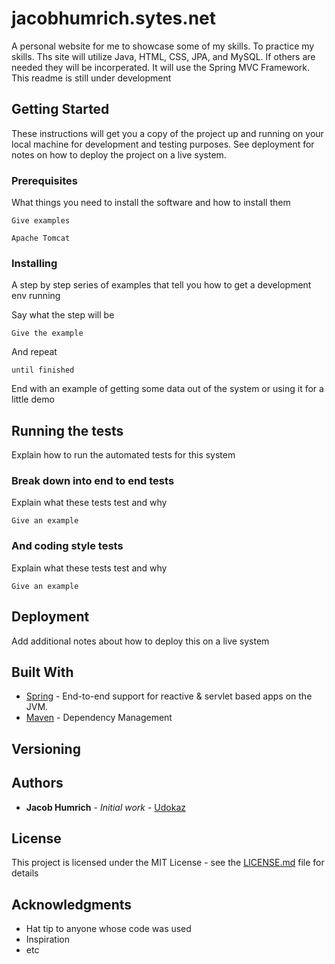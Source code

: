 # jacobhumrich.sytes.net

A personal website for me to showcase some of my skills. To practice my skills. Ths site will utilize Java, HTML, CSS, JPA, and MySQL. If others are needed they will be incorperated. It will use the Spring MVC Framework. 
This readme is still under development

## Getting Started

These instructions will get you a copy of the project up and running on your local machine for development and testing purposes. See deployment for notes on how to deploy the project on a live system.

### Prerequisites

What things you need to install the software and how to install them

```
Give examples
```

```
Apache Tomcat 
```

### Installing

A step by step series of examples that tell you how to get a development env running

Say what the step will be

```
Give the example
```

And repeat

```
until finished
```

End with an example of getting some data out of the system or using it for a little demo

## Running the tests

Explain how to run the automated tests for this system

### Break down into end to end tests

Explain what these tests test and why

```
Give an example
```

### And coding style tests

Explain what these tests test and why

```
Give an example
```

## Deployment

Add additional notes about how to deploy this on a live system

## Built With

* [Spring](https://spring.io/) - End-to-end support for reactive & servlet based apps on the JVM.
* [Maven](https://maven.apache.org/) - Dependency Management

## Versioning



## Authors

* **Jacob Humrich** - *Initial work* - [Udokaz](https://github.com/Udokaz)

## License

This project is licensed under the MIT License - see the [LICENSE.md](LICENSE.md) file for details

## Acknowledgments

* Hat tip to anyone whose code was used
* Inspiration
* etc
